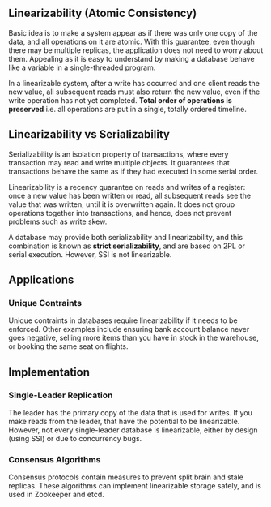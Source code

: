 ## Linearizability (Atomic Consistency)

Basic idea is to make a system appear as if there was only one copy of the data, and all operations on it are atomic. With this guarantee, even though there may be multiple replicas, the application does not need to worry about them. Appealing as it is easy to understand by making a database behave like a variable in a single-threaded program.

In a linearizable system, after a write has occurred and one client reads the new value, all subsequent reads must also return the new value, even if the write operation has not yet completed. **Total order of operations is preserved** i.e. all operations are put in a single, totally ordered timeline.

## Linearizability vs Serializability

Serializability is an isolation property of transactions, where every transaction may read and write multiple objects. It guarantees that transactions behave the same as if they had executed in some serial order.

Linearizability is a recency guarantee on reads and writes of a register: once a new value has been written or read, all subsequent reads see the value that was written, until it is overwritten again. It does not group operations together into transactions, and hence, does not prevent problems such as write skew.

A database may provide both serializability and linearizability, and this combination is known as **strict serializability**, and are based on 2PL or serial execution. However, SSI is not linearizable.

## Applications

### Unique Contraints

Unique contraints in databases require linearizability if it needs to be enforced. Other examples include ensuring bank account balance never goes negative, selling more items than you have in stock in the warehouse, or booking the same seat on flights.

## Implementation

### Single-Leader Replication

The leader has the primary copy of the data that is used for writes. If you make reads from the leader, that have the potential to be linearizable. However, not every single-leader database is linearizable, either by design (using SSI) or due to concurrency bugs.

### Consensus Algorithms

Consensus protocols contain measures to prevent split brain and stale replicas. These algorithms can implement linearizable storage safely, and is used in Zookeeper and etcd.
